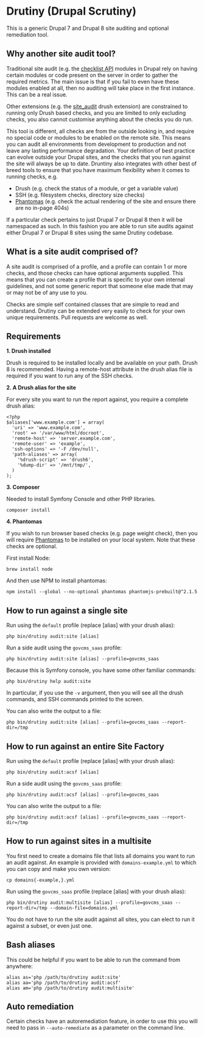 # Drutiny (Drupal Scrutiny)

This is a generic Drupal 7 and Drupal 8 site auditing and optional remediation tool.

## Why another site audit tool?

Traditional site audit (e.g. the [checklist API](https://www.drupal.org/project/checklistapi) modules in Drupal rely on having certain modules or code present on the server in order to gather the required metrics. The main issue is that if you fail to even have these modules enabled at all, then no auditing will take place in the first instance. This can be a real issue.

Other extensions (e.g. the [site_audit](https://www.drupal.org/project/site_audit) drush extension) are constrained to running only Drush based checks, and you are limited to only excluding checks, you also cannot customise anything about the checks you do run.

This tool is different, all checks are from the outside looking in, and require no special code or modules to be enabled on the remote site. This means you can audit all environments from development to production and not leave any lasting performance degradation. Your definition of best practice can evolve outside your Drupal sites, and the checks that you run against the site will always be up to date. Druntiny also integrates with other best of breed tools to ensure that you have maximum flexibility when it comes to running checks, e.g.

* Drush (e.g. check the status of a module, or get a variable value)
* SSH (e.g. filesystem checks, directory size checks)
* [Phantomas](https://github.com/macbre/phantomas) (e.g. check the actual rendering of the site and ensure there are no in-page 404s)

If a particular check pertains to just Drupal 7 or Drupal 8 then it will be namespaced as such. In this fashion you are able to run site audits against either Drupal 7 or Drupal 8 sites using the same Drutiny codebase.

## What is a site audit comprised of?

A site audit is comprised of a profile, and a profile can contain 1 or more checks, and those checks can have optional arguments supplied. This means that you can create a profile that is specific to your own internal guidelines, and not some generic report that someone else made that may or may not be of any use to you.

Checks are simple self contained classes that are simple to read and understand. Drutiny can be extended very easily to check for your own unique requirements. Pull requests are welcome as well.

## Requirements

**1. Drush installed**

Drush is required to be installed locally and be available on your path. Drush 8 is recommended. Having a remote-host attribute in the drush alias file is required if you want to run any of the SSH checks.

**2. A Drush alias for the site**

For every site you want to run the report against, you require a complete drush alias:

```
<?php
$aliases['www.example.com'] = array(
  'uri' => 'www.example.com',
  'root' => '/var/www/html/docroot',
  'remote-host' => 'server.example.com',
  'remote-user' => 'example',
  'ssh-options' => '-F /dev/null',
  'path-aliases' => array(
    '%drush-script' => 'drush6',
    '%dump-dir' => '/mnt/tmp/',
  )
);
```

**3. Composer**

Needed to install Symfony Console and other PHP libraries.

```
composer install
```

**4. Phantomas**

If you wish to run browser based checks (e.g. page weight check), then you will require [Phantomas](https://github.com/macbre/phantomas) to be installed on your local system. Note that these checks are optional.

First install Node:

```
brew install node
```

And then use NPM to install phantomas:

```
npm install --global --no-optional phantomas phantomjs-prebuilt@^2.1.5
```

## How to run against a single site

Run using the `default` profile (replace [alias] with your drush alias):

```
php bin/drutiny audit:site [alias]
```

Run a side audit using the `govcms_saas` profile:

```
php bin/drutiny audit:site [alias] --profile=govcms_saas
```

Because this is Symfony console, you have some other familiar commands:

```
php bin/drutiny help audit:site
```

In particular, if you use the `-v` argument, then you will see all the drush commands, and SSH commands printed to the screen.

You can also write the output to a file:

```
php bin/drutiny audit:site [alias] --profile=govcms_saas --report-dir=/tmp
```

## How to run against an entire Site Factory

Run using the `default` profile (replace [alias] with your drush alias):

```
php bin/drutiny audit:acsf [alias]
```

Run a side audit using the `govcms_saas` profile:

```
php bin/drutiny audit:acsf [alias] --profile=govcms_saas
```

You can also write the output to a file:

```
php bin/drutiny audit:acsf [alias] --profile=govcms_saas --report-dir=/tmp
```


## How to run against sites in a multisite

You first need to create a domains file that lists all domains you want to run an audit against. An example is provided with `domains-example.yml` to which you can copy and make you own version:

```
cp domains{-example,}.yml
```

Run using the `govcms_saas` profile (replace [alias] with your drush alias):

```
php bin/drutiny audit:multisite [alias] --profile=govcms_saas --report-dir=/tmp --domain-file=domains.yml
```

You do not have to run the site audit against all sites, you can elect to run it against a subset, or even just one.

## Bash aliases

This could be helpful if you want to be able to run the command from anywhere:

```
alias as='php /path/to/drutiny audit:site'
alias aa='php /path/to/drutiny audit:acsf'
alias am='php /path/to/drutiny audit:multisite'
```

## Auto remediation

Certain checks have an autoremediation feature, in order to use this you will need to pass in `--auto-remediate` as a parameter on the command line.
